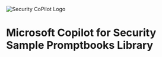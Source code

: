 ![Security CoPilot Logo]([https://github.com/Azure/Copilot-For-Security/blob/main/Images/ic_fluent_copilot_64_64%402x.png](https://github.com/ninjyanaka/Copilot-For-Security/blob/main/Promptbook%20samples/ic_fluent_copilot_64_64%402x.png))
# Microsoft Copilot for Security Sample Promptbooks Library
